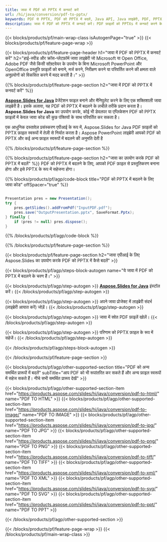 ```yaml
---
title: जावा में PDF को PPTX में कनवर्ट करें
url: /hi/java/conversion/pdf-to-pptx/
keywords: PDF से PPTX, PDF को PPTX में बदलें, Java API, Java लाइब्रेरी, PDF, PPTX
description: जावा में PDF को PPTX में कनवर्ट करें। PDF फ़ाइलों को PPTXs में कनवर्ट करने के लिए Java लाइब्रेरी API का उपयोग करें
---
```


{{< blocks/products/pf/main-wrap-class isAutogenPage="true" >}}
{{< blocks/products/pf/feature-page-wrap >}}

{{< blocks/products/pf/feature-page-header h1="जावा में PDF को PPTX में कनवर्ट करें" h2="हाई-स्पीड और क्रॉस-प्लेटफ़ॉर्म जावा लाइब्रेरी जो Microsoft या Open Office, Adobe PDF जैसे किसी सॉफ़्टवेयर के उपयोग के बिना Microsoft PowerPoint और OpenOffice प्रस्तुति फ़ाइलों को बनाने, मर्ज करने, निरीक्षण करने या परिवर्तित करने की क्षमता वाले अनुप्रयोगों को विकसित करने में मदद करती है।" >}}

{{% blocks/products/pf/feature-page-section h2="जावा में PDF को PPTX में कनवर्ट करें" %}}

[**Aspose.Slides for Java**](https://products.aspose.com/slides/hi/java/) प्रेजेंटेशन फाइल बनाने और मैनिपुलेट करने के लिए एक शक्तिशाली जावा लाइब्रेरी है। इसके अलावा, यह PDF को PPTX में बदलने के लचीले तरीके प्रदान करता है। **Aspose.Slides for Java** का उपयोग करके, कोई भी डेवलपर या एप्लिकेशन PDF को PPTX फ़ाइलों में केवल जावा कोड की कुछ पंक्तियों के साथ परिवर्तित कर सकता है।

एक आधुनिक दस्तावेज़ प्रसंस्करण एपीआई के रूप में, Aspose.Slides for Java PDF फ़ाइलों को PPTX फ़ाइल स्वरूपों में तेज़ी से निर्यात करता है। Aspose PowerPoint लाइब्रेरी आपको PDF को PPTX और कई अन्य फ़ाइल स्वरूपों में बदलने की अनुमति देती है

{{% /blocks/products/pf/feature-page-section %}}

{{% blocks/products/pf/feature-page-section  h2="जावा का उपयोग करके PDF को PPTX में बदलें" %}}
PDF को PPTX में बदलने के लिए, आपको PDF फ़ाइल से प्रस्तुतिकरण बनाना होगा और इसे PPTX के रूप में सहेजना होगा।

{{% blocks/products/pf/agp/code-block title="PDF को PPTX में बदलने के लिए जावा कोड" offSpacer="true" %}}

```java

Presentation pres = new Presentation();
try {
    pres.getSlides().addFromPdf("InputPDF.pdf");
    pres.save("OutputPresentation.pptx", SaveFormat.Pptx);
} finally {
    if (pres != null) pres.dispose();
}
```


{{% /blocks/products/pf/agp/code-block %}}

{{% /blocks/products/pf/feature-page-section %}}

{{< blocks/products/pf/feature-page-section  h2="जावा एपीआई के लिए Aspose.Slides का उपयोग करके PDF को PPTX में कैसे बदलें" >}}

{{< blocks/products/pf/agp/steps-block-autogen name="ये जावा में PDF को PPTX में बदलने के चरण हैं।" >}}

{{< blocks/products/pf/agp/step-autogen >}}
[**Aspose.Slides for Java**](https://products.aspose.com/slides/hi/java/) इंस्टॉल करें।
{{< /blocks/products/pf/agp/step-autogen >}}

{{< blocks/products/pf/agp/step-autogen >}}
अपने जावा प्रोजेक्ट में लाइब्रेरी संदर्भ (लाइब्रेरी आयात करें) जोड़ें।
{{< /blocks/products/pf/agp/step-autogen >}}

{{< blocks/products/pf/agp/step-autogen >}}
जावा में स्रोत PDF फ़ाइलें खोलें।
{{< /blocks/products/pf/agp/step-autogen >}}

{{< blocks/products/pf/agp/step-autogen >}}
परिणाम को PPTX फ़ाइल के रूप में सहेजें।
{{< /blocks/products/pf/agp/step-autogen >}}

{{< /blocks/products/pf/agp/steps-block-autogen >}}

{{< /blocks/products/pf/feature-page-section >}}

{{< blocks/products/pf/agp/other-supported-section title="PDF को अन्य समर्थित प्रारूपों में बदलें" subTitle="आप PDF को भी रूपांतरित कर सकते हैं और अन्य फ़ाइल स्वरूपों में सहेज सकते हैं। नीचे सभी समर्थित प्रारूप देखें" >}}

{{< blocks/products/pf/agp/other-supported-section-item href="https://products.aspose.com/slides/hi/java/conversion/pdf-to-html/" name="PDF TO HTML" >}}
{{< blocks/products/pf/agp/other-supported-section-item href="https://products.aspose.com/slides/hi/java/conversion/pdf-to-image/" name="PDF TO IMAGE" >}}
{{< blocks/products/pf/agp/other-supported-section-item href="https://products.aspose.com/slides/hi/java/conversion/pdf-to-jpg/" name="PDF TO JPG" >}}
{{< blocks/products/pf/agp/other-supported-section-item href="https://products.aspose.com/slides/hi/java/conversion/pdf-to-png/" name="PDF TO PNG" >}}
{{< blocks/products/pf/agp/other-supported-section-item href="https://products.aspose.com/slides/hi/java/conversion/pdf-to-tiff/" name="PDF TO TIFF" >}}
{{< blocks/products/pf/agp/other-supported-section-item href="https://products.aspose.com/slides/hi/java/conversion/pdf-to-xml/" name="PDF TO XML" >}}
{{< blocks/products/pf/agp/other-supported-section-item href="https://products.aspose.com/slides/hi/java/conversion/pdf-to-svg/" name="PDF TO SVG" >}}
{{< blocks/products/pf/agp/other-supported-section-item href="https://products.aspose.com/slides/hi/java/conversion/pdf-to-ppt/" name="PDF TO PPT" >}}


{{< /blocks/products/pf/agp/other-supported-section >}}

{{< /blocks/products/pf/feature-page-wrap >}}
{{< /blocks/products/pf/main-wrap-class >}}